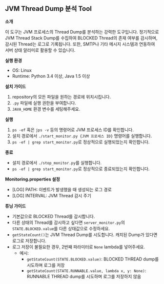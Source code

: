 ## JVM Thread Dump 분석 Tool

**소개**

이 도구는 JVM 프로세스의 Thread Dump를 분석하는 강력한 도구입니다. 정기적으로 JVM Thread Stack Dump를 수집하여 BLOCKED Thread의 존재 여부를 감시하며, 감시된 Thread는 로그로 기록됩니다. 또한, SMTP나 기타 메시지 시스템과 연동하여 서버 상태 알리미로 활용할 수 있습니다.

**실행 환경**
- OS: Linux
- Runtime: Python 3.4 이상, Java 1.5 이상

**설치 가이드**
1. repository의 모든 파일을 원하는 경로에 위치시킵니다.
2. `.py` 파일에 실행 권한을 부여합니다.
3. `JAVA_HOME` 환경 변수를 세팅해주세요.

**실행**
1. `ps -ef` 혹은 `jps -v` 등의 명령어로 JVM 프로세스 ID를 확인합니다.
2. 설치 경로에서 `./start_monitor.py {JVM 프로세스 ID}` 명령어를 실행합니다.
3. `ps -ef | grep start_monitor.py`로 정상적으로 실행되었는지 확인합니다.

**종료**
- 설치 경로에서 `./stop_monitor.py`를 실행합니다.
- `ps -ef | grep start_monitor.py`로 정상적으로 종료되었는지 확인합니다.

**Monitoring.properties 설정**
- [LOG] PATH: 이벤트가 발생했을 때 생성되는 로그 경로
- [LOG] INTERVAL: JVM Thread 감시 주기

**튜닝 가이드**
- 기본값으로 BLOCKED Thread를 감시합니다.
- 다른 상태의 Thread를 감시하고 싶다면 `server_monitor.py`의 `STATE.BLOCKED.value`를 다른 상태값으로 수정하세요.
- `getStateCount()`는 JVM Thread Dump를 시도합니다. 캐치된 Dump가 있다면 로그로 저장합니다.
- 로그 저장이 불필요한 경우, 2번째 파라미터로 `None` lambda를 넣어주세요.
  - 예시:
    - `getStateCount(STATE.BLOCKED.value)`: BLOCKED THREAD dump를 시도하며 로그를 저장
    - `getStateCount(STATE.RUNNABLE.value, lambda x, y: None)`: RUNNABLE THREAD dump를 시도하며 로그를 저장하지 않음
